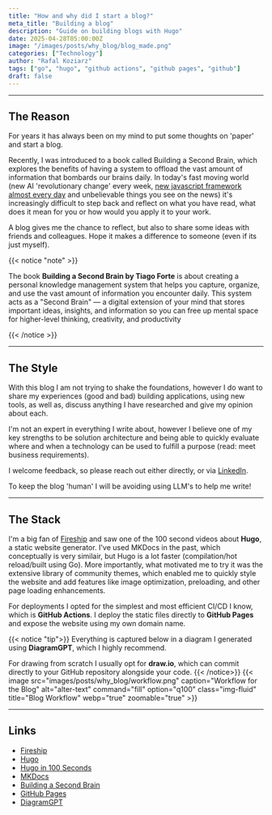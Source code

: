 ```yaml
---
title: "How and why did I start a blog?"
meta_title: "Building a blog"
description: "Guide on building blogs with Hugo"
date: 2025-04-28T05:00:00Z
image: "/images/posts/why_blog/blog_made.png"
categories: ["Technology"]
author: "Rafal Koziarz"
tags: ["go", "hugo", "github actions", "github pages", "github"]
draft: false
---
```


<hr>

## The Reason

For years it has always been on my mind to put some thoughts on 'paper' and start a blog. 

Recently, I was introduced to a book called Building a Second Brain, which explores the benefits of having a system to offload the vast amount of information that bombards our brains daily. In today's fast moving world (new AI 'revolutionary change' every week, [new javascript framework almost every day](https://dayssincelastjsframework.com/) and unbelievable things you see on the news) it's increasingly difficult to step back and reflect on what you have read, what does it mean for you or how would you apply it to your work. 

A blog gives me the chance to reflect, but also to share some ideas with friends and colleagues. Hope it makes a difference to someone (even if its just myself).

{{< notice "note" >}}

The book **Building a Second Brain by Tiago Forte** is about creating a personal knowledge management system that helps you capture, organize, and use the vast amount of information you encounter daily. This system acts as a "Second Brain" — a digital extension of your mind that stores important ideas, insights, and information so you can free up mental space for higher-level thinking, creativity, and productivity

{{< /notice >}}

<hr>

## The Style

With this blog I am not trying to shake the foundations, however I do want to share my experiences (good and bad) building applications, using new tools, as well as, discuss anything I have researched and give my opinion about each. 

I'm not an expert in everything I write about, however I believe one of my key strengths to be solution architecture and being able to quickly evaluate where and when a technology can be used to fulfill a purpose (read: meet business requirements). 

I welcome feedback, so please reach out either directly, or via [LinkedIn](https://www.linkedin.com/in/rafalkoziarz/). 

To keep the blog 'human' I will be avoiding using LLM's to help me write!

<hr>

## The Stack

I'm a big fan of [Fireship](https://www.youtube.com/c/Fireship) and saw one of the 100 second videos about **Hugo**, a static website generator. I've used MKDocs in the past, which conceptually is very similair, but Hugo is a lot faster (compilation/hot reload/built using Go). More importantly, what motivated me to try it was the extensive library of community themes, which enabled me to quickly style the website and add features like image optimization, preloading, and other page loading enhancements.

For deployments I opted for the simplest and most efficient CI/CD I know, which is **GitHub Actions**. I deploy the static files directly to **GitHub Pages** and expose the website using my own domain name. 

{{< notice "tip">}}
Everything is captured below in a diagram I generated using **DiagramGPT**, which I highly recommend. 

For drawing from scratch I usually opt for **draw.io**, which can commit directly to your GitHub repository alongside your code.
{{< /notice>}}
{{< image src="images/posts/why_blog/workflow.png" caption="Workflow for the Blog" alt="alter-text"  command="fill" option="q100" class="img-fluid" title="Blog Workflow" webp="true" zoomable="true"  >}}

<hr>

## Links

* [Fireship](https://www.youtube.com/c/Fireship)
* [Hugo](https://gohugo.io/)
* [Hugo in 100 Seconds](https://www.youtube.com/watch?v=0RKpf3rK57I)
* [MKDocs](https://www.mkdocs.org/)
* [Building a Second Brain](https://www.amazon.com/Building-Second-Brain-Organize-Potential/dp/1982167386)
* [GitHub Pages](https://pages.github.com/)
* [DiagramGPT](https://www.eraser.io/diagramgpt)